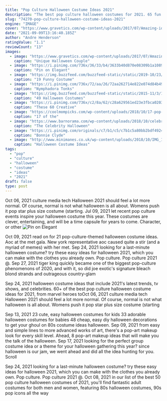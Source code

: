 ```yaml
---
title: "Pop Culture Halloween Costume Ideas 2021"
description: "The best pop culture halloween costumes for 2021. 65 fun halloween costumes that will inspire you.  40 star wars costume ideas for jedi of all ages. 35 best halloween costumes for 3"
slug: "74270-pop-culture-halloween-costume-ideas-2021"
engine: "IMAGE"
cover: "https://www.gravetics.com/wp-content/uploads/2017/07/Amazing-ideas-from-pop-culture.jpg"
date: "2021-09-09T13:16:40.185Z"
author: "Andre Henderson"
ratingValue: "1.1"
reviewCount: "13"
images:
  - image: "https://www.gravetics.com/wp-content/uploads/2017/07/Amazing-ideas-from-pop-culture.jpg"
    caption: "Unique Halloween Couple"
  - image: "https://i.pinimg.com/736x/36/33/b4/3633b40d870e08309b1a1089971b20ba.jpg"
    caption: "Pin on Elegant"
  - image: "https://img.buzzfeed.com/buzzfeed-static/static/2019-10/23/18/tmp/27fbe5f6ab1f/tmp-name-2-976-1571855768-0_dblbig.jpg"
    caption: "19 Funny Costume"
  - image: "https://i.pinimg.com/736x/72/aa/26/72aa262714e822e074d84b49a1a959e9--cosplay-ideas-costume-ideas.jpg"
    caption: "Nymphadora Tonks"
  - image: "https://img.buzzfeed.com/buzzfeed-static/static/2015-11/3/14/campaign_images/webdr08/49-halloween-costumes-all-book-lovers-will-apprec-2-2901-1446579971-0_dblbig.jpg"
    caption: "49 Halloween Costumes"
  - image: "https://i.pinimg.com/736x/c2/8a/62/c28a629561ed23e3fbca0203dc2d1cc4--funny-mens-halloween-costumes-costumes-for-men.jpg"
    caption: "These 60 Creative"
  - image: "https://coolmompicks.com/wp-content/uploads/2018/10/17-pop-culture-halloween-costumes-for-kids-coolmompicks-2018.jpg"
    caption: "17 of the"
  - image: "https://www.barnorama.com/wp-content/uploads/2018/10/celebrity.jpg"
    caption: "The Celebrity Halloween"
  - image: "https://i.pinimg.com/originals/c7/b1/c5/c7b1c5a80bb2bdf49247845d1988f66c.jpg"
    caption: "Bonnie Clyde"
  - image: "http://www.minimanes.co.uk/wp-content/uploads/2018/10/IMG_1681.jpg"
    caption: "Halloween Costume Ideas"
tags:
  - "pop"
  - "culture"
  - "halloween"
  - "costume"
  - "ideas"
  - "2021"
draft: false
type: post
---
```


Oct 06, 2021 culture media tech  Halloween 2021 should feel a lot more normal. Of course, normal is not what halloween is all about. Womens push it pop star plus size costume (starting. Jul 09, 2021 let recent pop culture events inspire your halloween costume this year. These costumes are clever, entertaining, and will be a time capsule for years to come.  Character, or other
![Pin on Elegant](https://i.pinimg.com/736x/36/33/b4/3633b40d870e08309b1a1089971b20ba.jpg "Pin on Elegant")

Oct 09, 2021 read on for 21 pop-culture-themed halloween costume ideas. Aoc at the met gala. New york representative aoc caused quite a stir (and a myriad of memes) with her met. Sep 24, 2021 looking for a last-minute halloween costume? try these easy ideas for halloween 2021, which you can make with the clothes you already own.  Pop culture. Pop culture 2021 @. Sep 27, 2021 tiger king quickly became one of the biggest pop-culture phenomenons of 2020, and with it, so did joe exotic&#39;s signature bleach blond strands and outrageous country-glam
<!--inArticleAds-->

<!--galleryOne-->

Sep 24, 2021 halloween costume ideas that include 2021's latest trends, tv shows, and celebrities.  60+ of the best pop culture halloween costume ideas for 2021, from marvel heroes toOct 06, 2021 culture media tech  Halloween 2021 should feel a lot more normal. Of course, normal is not what halloween is all about. Womens push it pop star plus size costume (starting
<!--inArticleAds-->

<!--galleryTwo-->

Sep 13, 2021 23 cute, easy halloween costumes for kids 33 adorable halloween costumes for babies 48 cheap, easy diy halloween decorations to get your ghoul on 80s costume ideas halloween. Sep 09, 2021 from easy and simple lines to more advanced works of art, there's a pop-art makeup look for every skill level. Ahead, 8 pop-art makeup ideas that will make you the talk of the halloween. Sep 17, 2021 looking for the perfect group costume idea or a theme for your halloween gathering this year? since halloween is our jam, we went ahead and did all the idea hunting for you. Scroll
<!--galleryThree-->

Sep 24, 2021 looking for a last-minute halloween costume? try these easy ideas for halloween 2021, which you can make with the clothes you already own.  Pop culture. Pop culture 2021 @. Oct 08, 2021 in our list of the best 50 pop culture halloween costumes of 2021, you'll find fantastic adult costumes for both men and women, featuring 80s halloween costumes, 90s pop icons all the way